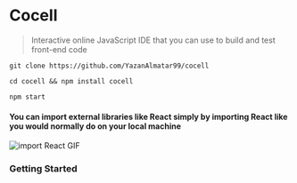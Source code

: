 # Cocell

> Interactive online JavaScript IDE that you can use to build and test front-end code

```
git clone https://github.com/YazanAlmatar99/cocell
```

```
cd cocell && npm install cocell
```

```
npm start
```

#### You can import external libraries like React simply by importing React like you would normally do on your local machine

![import React GIF](public/import-react.gif)

### Getting Started
